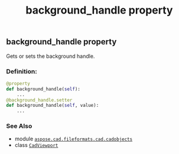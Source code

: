 ﻿---
title: background_handle property
second_title: Aspose.CAD for Python via .NET API References
description: 
type: docs
weight: 160
url: /python-net/aspose.cad.fileformats.cad.cadobjects/cadviewport/background_handle/
is_root: false
---

## background_handle property


Gets or sets the background handle.
### Definition:
```python
@property
def background_handle(self):
    ...
@background_handle.setter
def background_handle(self, value):
    ...
```

### See Also
* module [`aspose.cad.fileformats.cad.cadobjects`](../../)
* class [`CadViewport`](/cad/python-net/aspose.cad.fileformats.cad.cadobjects/cadviewport)
